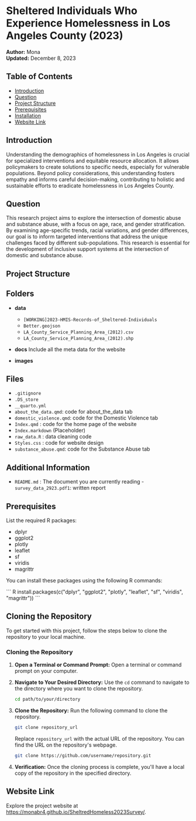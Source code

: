 # Sheltered Individuals Who Experience Homelessness in Los Angeles County (2023)

**Author:** Mona\
**Updated:** December 8, 2023

## Table of Contents

-   [Introduction](#introduction)
-   [Question](#question)
-   [Project Structure](#project-structure)
-   [Prerequisites](#prerequisites)
-   [Installation](#installation)
-   [Website Link](#website-link)


## Introduction 

Understanding the demographics of homelessness in Los Angeles is crucial for specialized interventions and equitable resource allocation. It allows policymakers to create solutions to specific needs, especially for vulnerable populations. Beyond policy considerations, this understanding fosters empathy and informs careful decision-making, contributing to holistic and sustainable efforts to eradicate homelessness in Los Angeles County.

## Question 

This research project aims to explore the intersection of domestic abuse and substance abuse, with a focus on age, race, and gender stratification. By examining age-specific trends, racial variations, and gender differences, our goal is to inform targeted interventions that address the unique challenges faced by different sub-populations. This research is essential for the development of inclusive support systems at the intersection of domestic and substance abuse.

## Project Structure 



## Folders

- **data**
  - `[WORKING]2023-HMIS-Records-of_Sheltered-Individuals`
  - `Better.geojson`
  - `LA_County_Service_Planning_Area_(2012).csv`
  - `LA_County_Service_Planning_Area_(2012).shp`

- **docs**
Include all the meta data for the website

- **images**


## Files

- `.gitignore`
- `.DS_store`
- `__quarto.yml`
- `about_the_data.qmd`: code for about_the_data tab
- `domestic_violence.qmd`: code for the Domestic Violence tab
- `Index.qmd` : code for the home page of the website
- `Index.markdown` (Placeholder)
- `raw_data.R` : data cleaning code
- `Styles.css` : code for website design
- `substance_abuse.qmd`: code for the Substance Abuse tab

## Additional Information

- `README.md` : The document you are currently reading
-`survey_data_2923.pdf1`: written report


## Prerequisites 

List the required R packages:

-   dplyr
-   ggplot2
-   plotly
-   leaflet
-   sf
-   viridis
-   magrittr

You can install these packages using the following R commands:

\`\`\`
R install.packages(c("dplyr", "ggplot2", "plotly", "leaflet", "sf", "viridis", "magrittr"))
\`\`\`




## Cloning the Repository

To get started with this project, follow the steps below to clone the repository to your local machine.


### Cloning the Repository

1. **Open a Terminal or Command Prompt:**
   Open a terminal or command prompt on your computer.

2. **Navigate to Your Desired Directory:**
   Use the `cd` command to navigate to the directory where you want to clone the repository.

    ```bash
    cd path/to/your/directory
    ```

3. **Clone the Repository:**
   Run the following command to clone the repository.

    ```bash
    git clone repository_url
    ```

   Replace `repository_url` with the actual URL of the repository. You can find the URL on the repository's webpage.

    ```bash
    git clone https://github.com/username/repository.git
    ```

4. **Verification:**
   Once the cloning process is complete, you'll have a local copy of the repository in the specified directory.



## Website Link 

Explore the project website at <https://monabr4.github.io/SheltredHomeless2023Survey/>.

